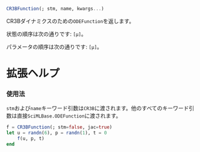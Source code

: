 ```julia
CR3BFunction(; stm, name, kwargs...)

```

CR3Bダイナミクスのための`ODEFunction`を返します。

状態の順序は次の通りです: `[μ]`。

パラメータの順序は次の通りです: `[μ]`。

# 拡張ヘルプ

### 使用法

`stm`および`name`キーワード引数は`CR3B`に渡されます。他のすべてのキーワード引数は直接`SciMLBase.ODEFunction`に渡されます。

```julia
f = CR3BFunction(; stm=false, jac=true)
let u = randn(6), p = randn(1), t = 0
    f(u, p, t)
end
```
